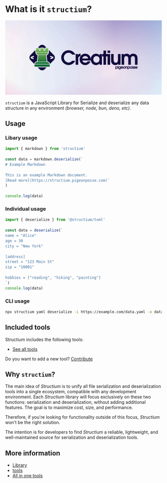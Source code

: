 # What is it `structium`?

![BANNER](https://github.com/pigeonposse/structium/blob/main/docs/public/banner.png?raw=true)

`structium` is a JavaScript Library for Serialize and deserialize any data structure in any environment _(browser, node, bun, deno, etc)_.

## Usage 

### Libary usage

```js
import { markdown } from 'structium'

const data = markdown.deserialize(`
# Example Markdown

This is an example Markdown document.
[Read more](https://structium.pigeonposse.com)`
)

console.log(data)

```

### Individual usage

```js
import { deserialize } from '@structium/toml'

const data = deserialize(`
name = "Alice"
age = 30
city = "New York"

[address]
street = "123 Main St"
zip = "10001"

hobbies = ["reading", "hiking", "painting"]
`)
console.log(data)

```

### CLI usage

```bash
npx structium yaml deserialize -i https://example.com/data.yaml -o data.json
```

## Included tools

Structium includes the following tools:

- [See all tools](https://github.com/pigeonposse/structium/tree/main/packages/tools)

Do you want to add a new tool? [Contribute](https://github.com/pigeonposse/structium/issues)

## Why `structium`?

The main idea of _Structium_ is to unify all file serialization and deserialization tools into a single ecosystem, compatible with any development environment. Each _Structium_ library will focus exclusively on these two functions: serialization and deserialization, without adding additional features. The goal is to maximize cost, size, and performance.

Therefore, if you're looking for functionality outside of this focus, _Structium_ won't be the right solution.

The intention is for developers to find _Structium_ a reliable, lightweight, and well-maintained source for serialization and deserialization tools.

## More information

- [Library](core/index.md)
- [tools](https://github.com/pigeonposse/structium/tree/main/packages/tools)
- [All in one tools](aio/index.md)
